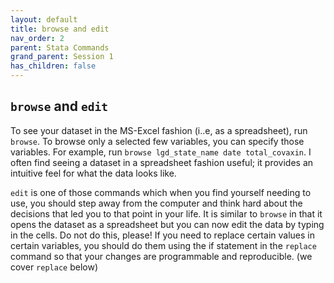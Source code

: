 ```yaml
---
layout: default
title: browse and edit
nav_order: 2
parent: Stata Commands
grand_parent: Session 1
has_children: false
---
```


## ``browse`` and ``edit``

To see your dataset in the MS-Excel fashion (i..e, as a spreadsheet), run ``browse``. To browse only a selected few variables, you can specify those variables. For example, run ``browse lgd_state_name date total_covaxin``. I often find seeing a dataset in a spreadsheet fashion useful; it provides an intuitive feel for what the data looks like. 

``edit`` is one of those commands which when you find yourself needing to use, you should step away from the computer and think hard about the decisions that led you to that point in your life. It is similar to ``browse`` in that it opens the dataset as a spreadsheet but you can now edit the data by typing in the cells. Do not do this, please! If you need to replace certain values in certain variables, you should do them using the if statement in the ``replace`` command so that your changes are programmable and reproducible. (we cover ``replace`` below)